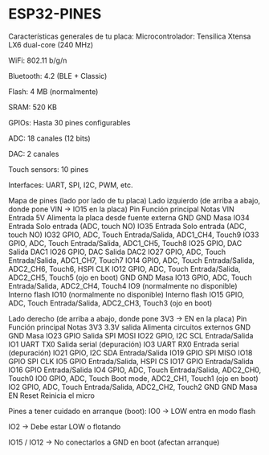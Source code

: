# ESP32-PINES
Características generales de tu placa:
Microcontrolador: Tensilica Xtensa LX6 dual-core (240 MHz)

WiFi: 802.11 b/g/n

Bluetooth: 4.2 (BLE + Classic)

Flash: 4 MB (normalmente)

SRAM: 520 KB

GPIOs: Hasta 30 pines configurables

ADC: 18 canales (12 bits)

DAC: 2 canales

Touch sensors: 10 pines

Interfaces: UART, SPI, I2C, PWM, etc.

Mapa de pines (lado por lado de tu placa)
Lado izquierdo (de arriba a abajo, donde pone VIN → IO15 en la placa)
Pin	Función principal	Notas
VIN	Entrada 5V	Alimenta la placa desde fuente externa
GND	GND	Masa
IO34	Entrada	Solo entrada (ADC, touch NO)
IO35	Entrada	Solo entrada (ADC, touch NO)
IO32	GPIO, ADC, Touch	Entrada/Salida, ADC1_CH4, Touch9
IO33	GPIO, ADC, Touch	Entrada/Salida, ADC1_CH5, Touch8
IO25	GPIO, DAC	Salida DAC1
IO26	GPIO, DAC	Salida DAC2
IO27	GPIO, ADC, Touch	Entrada/Salida, ADC1_CH7, Touch7
IO14	GPIO, ADC, Touch	Entrada/Salida, ADC2_CH6, Touch6, HSPI CLK
IO12	GPIO, ADC, Touch	Entrada/Salida, ADC2_CH5, Touch5 (ojo en boot)
GND	GND	Masa
IO13	GPIO, ADC, Touch	Entrada/Salida, ADC2_CH4, Touch4
IO9	(normalmente no disponible)	Interno flash
IO10	(normalmente no disponible)	Interno flash
IO15	GPIO, ADC, Touch	Entrada/Salida, ADC2_CH3, Touch3 (ojo en boot)

Lado derecho (de arriba a abajo, donde pone 3V3 → EN en la placa)
Pin	Función principal	Notas
3V3	3.3V salida	Alimenta circuitos externos
GND	GND	Masa
IO23	GPIO	Salida SPI MOSI
IO22	GPIO, I2C SCL	Entrada/Salida
IO1	UART TX0	Salida serial (depuración)
IO3	UART RX0	Entrada serial (depuración)
IO21	GPIO, I2C SDA	Entrada/Salida
IO19	GPIO	SPI MISO
IO18	GPIO	SPI CLK
IO5	GPIO	Entrada/Salida, HSPI CS
IO17	GPIO	Entrada/Salida
IO16	GPIO	Entrada/Salida
IO4	GPIO, ADC, Touch	Entrada/Salida, ADC2_CH0, Touch0
IO0	GPIO, ADC, Touch	Boot mode, ADC2_CH1, Touch1 (ojo en boot)
IO2	GPIO, ADC, Touch	Entrada/Salida, ADC2_CH2, Touch2
GND	GND	Masa
EN	Reset	Reinicia el micro

Pines a tener cuidado en arranque (boot):
IO0 → LOW entra en modo flash

IO2 → Debe estar LOW o flotando

IO15 / IO12 → No conectarlos a GND en boot (afectan arranque)
